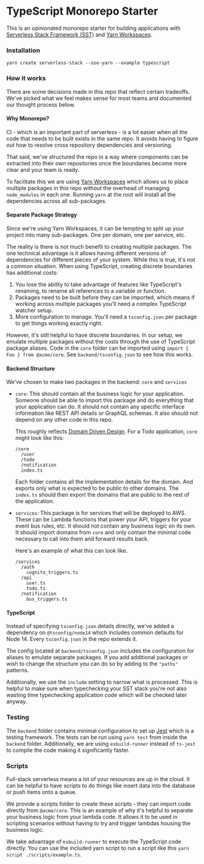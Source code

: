 # TypeScript Monorepo Starter

This is an opinionated monorepo starter for building applications with [Serverless Stack Framework (SST)](https://github.com/serverless-stack/serverless-stack) and [Yarn Workspaces](https://classic.yarnpkg.com/en/docs/workspaces/).

### Installation

```
yarn create serverless-stack --use-yarn --example typescript
```

### How it works

There are some decisions made in this repo that reflect certain tradeoffs. We've picked what we feel makes sense for most teams and documented our thought process below.

#### Why Monorepo?

CI - which is an important part of serverless - is a lot easier when all the code that needs to be built exists in the same repo. It avoids having to figure out how to resolve cross repository dependencies and versioning.

That said, we've structured the repo in a way where components can be extracted into their own repositories once the boundaries become more clear and your team is ready.

To facilitate this we are using [Yarn Workspaces](https://classic.yarnpkg.com/en/docs/workspaces/) which allows us to place multiple packages in this repo without the overhead of managing `node_modules` in each one. Running `yarn` at the root will install all the dependencies across all sub-packages.

#### Separate Package Strategy

Since we're using Yarn Workspaces, it can be tempting to split up your project into many sub-packages. One per domain, one per service, etc.

The reality is there is not much benefit to creating multiple packages. The one technical advantage is it allows having different versions of dependencies for different pieces of your system. While this is true, it's not a common situation.
When using TypeScript, creating discrete boundaries has additional costs:

1. You lose the ability to take advantage of features like TypeScript's renaming, to rename all references to a variable or function.
2. Packages need to be built before they can be imported, which means if working across multiple packages you'll need a complex TypeScript watcher setup.
3. More configuration to manage. You'll need a `tsconfig.json` per package to get things working exactly right.

However, it's still helpful to have discrete boundaries. In our setup, we emulate multiple packages without the costs through the use of TypeScript package aliases. Code in the `core` folder can be imported using `import { Foo } from @acme/core`. See `backend/tsconfig.json` to see how this works.

#### Backend Structure

We've chosen to make two packages in the backend: `core` and `services`

- `core`: This should contain all the business logic for your application. Someone should be able to import this package and do everything that your application can do. It should not contain any specific interface information like REST API details or GraphQL schemas. It also should not depend on any other code in this repo.

  This roughly reflects [Domain Driven Design](https://en.wikipedia.org/wiki/Domain-driven_design). For a Todo application, `core` might look like this:

  ```
  /core
    /user
    /todo
    /notification
    index.ts
  ```

  Each folder contains all the implementation details for the domain. And exports only what is expected to be public to other domains. The `index.ts` should then export the domains that are public to the rest of the application.

- `services`: This package is for services that will be deployed to AWS. These can be Lambda functions that power your API, triggers for your event bus rules, etc. It should not contain any business logic on its own. It should import domains from `core` and only contain the minimal code necessary to call into them and forward results back.

  Here's an example of what this can look like.

  ```
  /services
    /auth
      cognito_triggers.ts
    /api
      user.ts
      todo.ts
    /notification
      bus_triggers.ts
  ```

#### TypeScript

Instead of specifying `tsconfig.json` details directly, we've added a dependency on `@tsconfig/node14` which includes common defaults for Node 14. Every `tsconfig.json` in the repo extends it.

The config located at `backend/tsconfig.json` includes the configuration for aliases to emulate separate packages. If you add additional packages or wish to change the structure you can do so by adding to the `"paths"` patterns.

Additionally, we use the `include` setting to narrow what is processed. This is helpful to make sure when typechecking your SST stack you're not also wasting time typechecking application code which will be checked later anyway.

### Testing

The `backend` folder contains minimal configuration to set up [Jest](https://jestjs.io/) which is a testing framework. The tests can be run using `yarn test` from inside the `backend` folder. Additionally, we are using `esbuild-runner` instead of `ts-jest` to compile the code making it significantly faster.

### Scripts

Full-stack serverless means a lot of your resources are up in the cloud. It can be helpful to have scripts to do things like insert data into the database or push items onto a queue.

We provide a scripts folder to create these scripts - they can import code directly from `@acme/core`. This is an example of why it's helpful to separate your business logic from your lambda code. It allows it to be used in scripting scenarios without having to try and trigger lambdas housing the business logic.

We take advantage of `esbuild-runner` to execute the TypeScript code directly. You can use the included yarn script to run a script like this `yarn script ./scripts/example.ts`.
